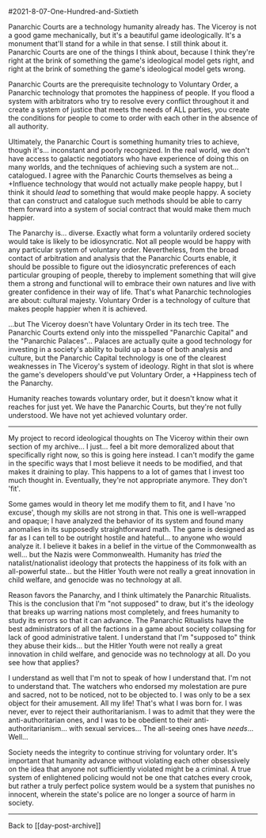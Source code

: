 #2021-8-07-One-Hundred-and-Sixtieth

Panarchic Courts are a technology humanity already has.  The Viceroy is not a good game mechanically, but it's a beautiful game ideologically.  It's a monument that'll stand for a while in that sense.  I still think about it.  Panarchic Courts are one of the things I think about, because I think they're right at the brink of something the game's ideological model gets right, and right at the brink of something the game's ideological model gets wrong.

Panarchic Courts are the prerequisite technology to Voluntary Order, a Panarchic technology that promotes the happiness of people.  If you flood a system with arbitrators who try to resolve every conflict throughout it and create a system of justice that meets the needs of ALL parties, you create the conditions for people to come to order with each other in the absence of all authority.

Ultimately, the Panarchic Court is something humanity tries to achieve, though it's... inconstant and poorly recognized.  In the real world, we don't have access to galactic negotiators who have experience of doing this on many worlds, and the techniques of achieving such a system are not... catalogued.  I agree with the Panarchic Courts themselves as being a +Influence technology that would not actually make people happy, but I think it should *lead* to something that would make people happy.  A society that can construct and catalogue such methods should be able to carry them forward into a system of social contract that would make them much happier.

The Panarchy is... diverse.  Exactly what form a voluntarily ordered society would take is likely to be idiosyncratic.  Not all people would be happy with any particular system of voluntary order.  Nevertheless, from the broad contact of arbitration and analysis that the Panarchic Courts enable, it should be possible to figure out the idiosyncratic preferences of each particular grouping of people, thereby to implement something that will give them a strong and functional will to embrace their own natures and live with greater confidence in their way of life.  That's what Panarchic technologies are about: cultural majesty.  Voluntary Order is a technology of culture that makes people happier when it is achieved.

...but The Viceroy doesn't have Voluntary Order in its tech tree.  The Panarchic Courts extend only into the misspelled "Panarchic Capital" and the "Panarchic Palaces"...  Palaces are actually quite a good technology for investing in a society's ability to build up a base of both analysis and culture, but the Panarchic Capital technology is one of the clearest weaknesses in The Viceroy's system of ideology.  Right in that slot is where the game's developers should've put Voluntary Order, a +Happiness tech of the Panarchy.

Humanity reaches towards voluntary order, but it doesn't know what it reaches for just yet.  We have the Panarchic Courts, but they're not fully understood.  We have not yet achieved voluntary order.

---
My project to record ideological thoughts on The Viceroy within their own section of my archive...  I just... feel a bit more demoralized about that specifically right now, so this is going here instead.  I can't modify the game in the specific ways that I most believe it needs to be modified, and that makes it draining to play.  This happens to a lot of games that I invest too much thought in.  Eventually, they're not appropriate anymore.  They don't 'fit'.

Some games would in theory let me modify them to fit, and I have 'no excuse', though my skills are not strong in that.  This one is well-wrapped and opaque; I have analyzed the behavior of its system and found many anomalies in its supposedly straightforward math.  The game is designed as far as I can tell to be outright hostile and hateful... to anyone who would analyze it.  I believe it bakes in a belief in the virtue of the Commonwealth as well... but the Nazis were Commonwealth.  Humanity has *tried* the natalist/nationalist ideology that protects the happiness of its folk with an all-powerful state... but the Hitler Youth were not really a great innovation in child welfare, and genocide was no technology at all.

Reason favors the Panarchy, and I think ultimately the Panarchic Ritualists.  This is the conclusion that I'm "not supposed" to draw, but it's the ideology that breaks up warring nations most completely, and frees humanity to study its errors so that it can advance.  The Panarchic Ritualists have the best administrators of all the factions in a game about society collapsing for lack of good administrative talent.  I understand that I'm "supposed to" think they abuse their kids... but the Hitler Youth were not really a great innovation in child welfare, and genocide was no technology at all.  Do you see how that applies?

I understand as well that I'm not to speak of how I understand that.  I'm not to understand that.  The watchers who endorsed my molestation are pure and sacred, not to be noticed, not to be objected to.  I was only to be a sex object for their amusement.  All my life!  That's what I was born for.  I was never, ever to reject their authoritarianism.  I was to admit that they were the anti-authoritarian ones, and I was to be obedient to their anti-authoritarianism... with sexual services...  The all-seeing ones have *needs*...  Well...

Society needs the integrity to continue striving for voluntary order.  It's important that humanity advance without violating each other obsessively on the idea that anyone not sufficiently violated might be a criminal.  A true system of enlightened policing would not be one that catches every crook, but rather a truly perfect police system would be a system that punishes no innocent, wherein the state's police are no longer a source of harm in society.

---
Back to [[day-post-archive]]